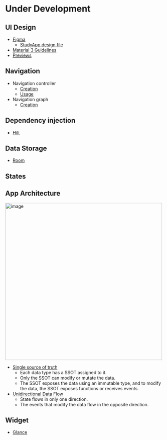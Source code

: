 # Under Development
## UI Design
* [Figma](https://www.figma.com/files/team/1227960222597739086/recents-and-sharing?fuid=1227960214312908777)
  * [StudyApp design file](https://www.figma.com/design/PFv6qgJRGjVoNkekrOewZM/StudyApp?node-id=1-3&t=qOTDjU1W84mwlSDv-1) 
* [Material 3 Guidelines](https://developer.android.com/design/ui?hl=en)
* [Previews](https://developer.android.com/develop/ui/compose/tooling/previews)
## Navigation 
* Navigation controller
  * [Creation](https://developer.android.com/guide/navigation/navcontroller)
  * [Usage](https://developer.android.com/guide/navigation/use-graph/navigate)
* Navigation graph
  * [Creation](https://developer.android.com/guide/navigation/design)
## Dependency injection 
* [Hilt](https://developer.android.com/training/dependency-injection/hilt-android?hl=en)
## Data Storage 
* [Room](https://developer.android.com/training/data-storage/room?hl=en)
## States
## App Architecture
<img width="500" alt="image" src="https://github.com/user-attachments/assets/79ca51cb-ae7a-42e8-ada4-c085367edba1" />

* [Single source of truth](https://developer.android.com/topic/architecture#single-source-of-truth) 
  * Each data type has a SSOT assigned to it.
  * Only the SSOT can modify or mutate the data.
  * The SSOT exposes the data using an immutable type, and to modify the data, the SSOT exposes functions or receives events.
* [Unidirectional Data Flow](https://developer.android.com/topic/architecture#unidirectional-data-flow)
  * State flows in only one direction.
  * The events that modify the data flow in the opposite direction.
## Widget 
* [Glance](https://developer.android.com/codelabs/glance?hl=en#0)
